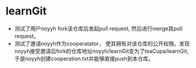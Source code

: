 # learnGit

- 测试了用户noyyh fork该仓库后发起pull request, 然后进行merge其pull request。
- 测试了邀请noyyh作为cooperatator， 使其拥有对该仓库的公开权限。发现noyyh接受邀请后fork的仓库地址noyyh/learnGit变为了teaCupa/learnGit, 于是noyyh创建cooperation.txt并能够直接push到本仓库。
